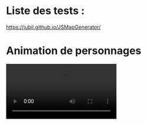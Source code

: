 # Liste des tests : 
https://jubil.github.io/JSMapGenerator/

# Animation de personnages
![](https://jubil.github.io/JSMapGenerator/assets/chickenV1/c.mp4)

